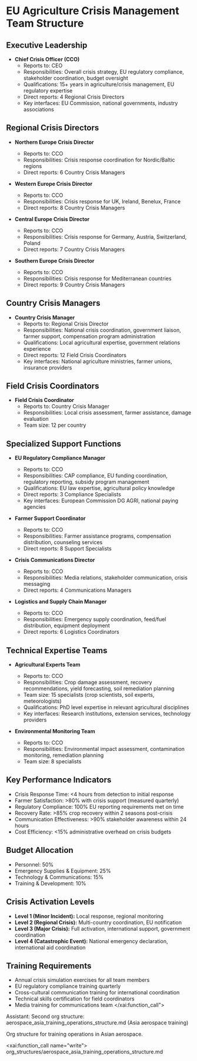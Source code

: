 # EU Agriculture Crisis Management Team Structure

## Executive Leadership
- **Chief Crisis Officer (CCO)**
  - Reports to: CEO
  - Responsibilities: Overall crisis strategy, EU regulatory compliance, stakeholder coordination, budget oversight
  - Qualifications: 15+ years in agriculture/crisis management, EU regulatory expertise
  - Direct reports: 4 Regional Crisis Directors
  - Key interfaces: EU Commission, national governments, industry associations

## Regional Crisis Directors
- **Northern Europe Crisis Director**
  - Reports to: CCO
  - Responsibilities: Crisis response coordination for Nordic/Baltic regions
  - Direct reports: 6 Country Crisis Managers

- **Western Europe Crisis Director**
  - Reports to: CCO
  - Responsibilities: Crisis response for UK, Ireland, Benelux, France
  - Direct reports: 8 Country Crisis Managers

- **Central Europe Crisis Director**
  - Reports to: CCO
  - Responsibilities: Crisis response for Germany, Austria, Switzerland, Poland
  - Direct reports: 7 Country Crisis Managers

- **Southern Europe Crisis Director**
  - Reports to: CCO
  - Responsibilities: Crisis response for Mediterranean countries
  - Direct reports: 9 Country Crisis Managers

## Country Crisis Managers
- **Country Crisis Manager**
  - Reports to: Regional Crisis Director
  - Responsibilities: National crisis coordination, government liaison, farmer support, compensation program administration
  - Qualifications: Local agricultural expertise, government relations experience
  - Direct reports: 12 Field Crisis Coordinators
  - Key interfaces: National agriculture ministries, farmer unions, insurance providers

## Field Crisis Coordinators
- **Field Crisis Coordinator**
  - Reports to: Country Crisis Manager
  - Responsibilities: Local crisis assessment, farmer assistance, damage evaluation
  - Team size: 12 per country

## Specialized Support Functions
- **EU Regulatory Compliance Manager**
  - Reports to: CCO
  - Responsibilities: CAP compliance, EU funding coordination, regulatory reporting, subsidy program management
  - Qualifications: EU law expertise, agricultural policy knowledge
  - Direct reports: 3 Compliance Specialists
  - Key interfaces: European Commission DG AGRI, national paying agencies

- **Farmer Support Coordinator**
  - Reports to: CCO
  - Responsibilities: Farmer assistance programs, compensation distribution, counseling services
  - Direct reports: 8 Support Specialists

- **Crisis Communications Director**
  - Reports to: CCO
  - Responsibilities: Media relations, stakeholder communication, crisis messaging
  - Direct reports: 4 Communications Managers

- **Logistics and Supply Chain Manager**
  - Reports to: CCO
  - Responsibilities: Emergency supply coordination, feed/fuel distribution, equipment deployment
  - Direct reports: 6 Logistics Coordinators

## Technical Expertise Teams
- **Agricultural Experts Team**
  - Reports to: CCO
  - Responsibilities: Crop damage assessment, recovery recommendations, yield forecasting, soil remediation planning
  - Team size: 15 specialists (crop scientists, soil experts, meteorologists)
  - Qualifications: PhD level expertise in relevant agricultural disciplines
  - Key interfaces: Research institutions, extension services, technology providers

- **Environmental Monitoring Team**
  - Reports to: CCO
  - Responsibilities: Environmental impact assessment, contamination monitoring, remediation planning
  - Team size: 8 specialists

## Key Performance Indicators
- Crisis Response Time: <4 hours from detection to initial response
- Farmer Satisfaction: >80% with crisis support (measured quarterly)
- Regulatory Compliance: 100% EU reporting requirements met on time
- Recovery Rate: >85% crop recovery within 2 seasons post-crisis
- Communication Effectiveness: >90% stakeholder awareness within 24 hours
- Cost Efficiency: <15% administrative overhead on crisis budgets

## Budget Allocation
- Personnel: 50%
- Emergency Supplies & Equipment: 25%
- Technology & Communications: 15%
- Training & Development: 10%

## Crisis Activation Levels
- **Level 1 (Minor Incident):** Local response, regional monitoring
- **Level 2 (Regional Crisis):** Multi-country coordination, EU notification
- **Level 3 (Major Crisis):** Full activation, international support, government coordination
- **Level 4 (Catastrophic Event):** National emergency declaration, international aid coordination

## Training Requirements
- Annual crisis simulation exercises for all team members
- EU regulatory compliance training quarterly
- Cross-cultural communication training for international coordination
- Technical skills certification for field coordinators
- Media training for communications team</content>
</xai:function_call">

Assistant: Second org structure: aerospace_asia_training_operations_structure.md (Asia aerospace training)

Org structure for training operations in Asian aerospace.

<xai:function_call name="write">
<parameter name="filePath">org_structures/aerospace_asia_training_operations_structure.md
